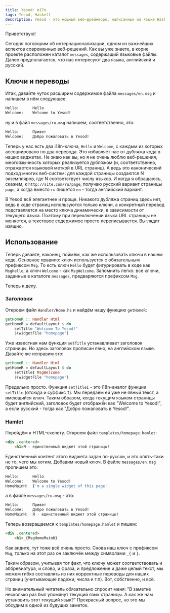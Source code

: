 ```yaml
---
title: Yesod: и17я
tags: Yesod, Haskell
description: Yesod - это мощный веб-фреймворк, написанный на языке Haskell. Сегодня чуть подробнее поговорим об интернационализации.
---
```


Приветствую!

Сегодня поговорим об интернационализации, одном из важнейших аспектов современных веб-решений. Как вы уже знаете, в корне проекте расположен каталог `messages`, содержащий языковые файлы. Далее предполагается, что нас интересуют два языка, английский и русский.

## Ключи и переводы

Итак, давайте чуток расширим содержимое файла `messages/en.msg` и напишем в нём следующее:

```bash
Hello:      Hello
Welcome:    Welcome to Yesod!
```

ну и в файл `messages/ru.msg` напишем, соответственно, это:

```bash
Hello:      Привет
Welcome:    Добро пожаловать в Yesod!
```

Теперь у нас есть два i18n-ключа, `Hello` и `Welcome`, с каждым из которых ассоциировано по два перевода. Это избавляет нас от дубляжа кода в наших виджетах. Не знаю как вы, но я не очень люблю веб-решения, многоязычность которых реализуется дубляжом (и, соответственно, отражается языковой меткой в URL страниц). А ведь это канонический подход многих веб-систем: для каждой страницы создаются N экземпляров, где N соответствует числу языков. И когда я обращаюсь, скажем, к `http://site.com/ru/page`, получаю русский вариант страницы `page`, а когда вместо `ru` пишется `en` - тогда английский вариант.

В Yesod всё элегантнее и проще. Никакого дубляжа страниц здесь нет, ведь в коде страниц используются только ключи, а конкретный перевод подставляется на место ключа динамически, в зависимости от текущего языка. Поэтому при переключении языка URL страницы не меняется, а текстовое содержимое просто переписывается. Выглядит изящно.

## Использование

Теперь давайте, наконец, поймём, как же использовать ключи в нашем коде. Основное правило: ключ используется с обязательным префиксом `Msg`. То есть ключ `Hello` будет фигурировать в коде как `MsgHello`, а ключ `Welcome` - как `MsgWelcome`. Запомнить легко: все ключи, заданные в каталоге `messages`, предваряются префиксом `Msg`.

Теперь к делу.

### Заголовки

Откроем файл `Handler/Home.hs` и найдём нашу функцию `getHomeR`:

```haskell
getHomeR :: Handler Html
getHomeR = defaultLayout $ do    
    setTitle "Welcome To Yesod!"
    $(widgetFile "homepage")
```

Уже известная нам функция `setTitle` устанавливает заголовок страницы. Но здесь заголовок прописан явно, на английском языке. Давайте же исправим это:

```haskell
getHomeR :: Handler Html
getHomeR = defaultLayout $ do
    setTitleI MsgWelcome
    $(widgetFile "homepage")
```

Предельно просто. Функция `setTitleI` - это i18n-аналог функции `setTitle` (отсюда и суффикс `I`). Мы передаём ей уже не явный текст, а имеющийся ключ. Таким образом, когда текущим языком страницы будет английский, заголовок будет отображён как "Welcome to Yesod!", а если русский - тогда как "Добро пожаловать в Yesod!". 

### Hamlet

Перейдём к HTML-скелету. Откроем файл `templates/homepage.hamlet`:

```html
<div .centered>
    <h1>Я - единственный виджет этой страницы!
```

Единственный контент этого виджета задан по-русски, и это опять-таки не то, чего мы хотим. Добавим новый ключ. В файле `messages/en.msg` пропишем это:

```bash
Hello:      Hello
Welcome:    Welcome to Yesod!
HomeMainH:  I'm a single widget of this page!
```

а в файле `messages/ru.msg` - это:

```bash
Hello:      Привет
Welcome:    Добро пожаловать в Yesod!
HomeMainH:  Я - единственный виджет этой страницы!
```

Теперь возвращаемся к `templates/homepage.hamlet` и пишем:

```html
<div .centered>
    <h1>_{MsgHomeMainH}
```

Как видите, тут тоже всё очень просто. Снова наш ключ с префиксом `Msg`, только на этот раз он заключён между символами `_{` и `}`.

Таким образом, учитывая тот факт, что ключу может соответствовать и аббревиатура, и слово, и фраза, и предложение и даже целый текст, мы можем гибко составлять из них корректные переводы для наших страниц (учитывающие падежи, числа и т.п). Вот, собственно, и всё.

Но внимательный читатель обязательно спросит меня: "В заметке несколько раз был упомянут текущий язык страницы. А как же нам установить этот текущий язык?" Прекрасный вопрос, но это мы обсудим в одной из будущих заметок.

